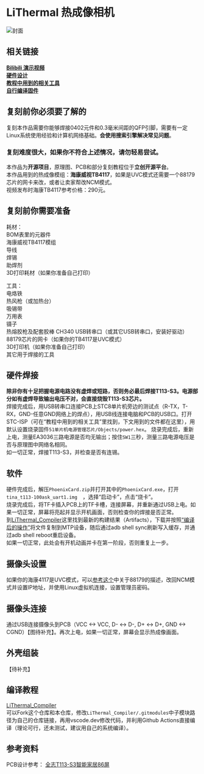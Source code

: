 # LiThermal 热成像相机
![封面](https://github.com/user-attachments/assets/4fc6f390-e887-44be-a5c8-28915dc0e16e)
## 相关链接
**[Bilibili 演示视频](https://oshwhub.com/lxu0423/lithermal-thermal-imaging-camera)**  
**[硬件设计](https://oshwhub.com/lxu0423/lithermal-thermal-imaging-camera)**   
**[教程中用到的相关工具](https://github.com/diylxy/LiThermal_Tools)**  
**[自行编译固件](https://github.com/diylxy/LiThermal_Compiler)**  

## 复刻前你必须要了解的
复刻本作品需要你能够焊接0402元件和0.3毫米间距的QFP引脚，需要有一定Linux系统使用经验和计算机网络基础。**会使用搜索引擎解决常见问题**。  
### **复刻难度很大，如果你不符合上述情况，请勿轻易尝试。**  
本作品为**开源项目**，原理图、PCB和部分复刻教程位于**立创开源平台**。  
本作品用到的热成像模组：**海康威视TB4117**，如果是UVC模式还需要一个88179芯片的网卡来改，或者让卖家帮改NCM模式。  
视频发布时海康TB4117参考价格：290元。  

## 复刻前你需要准备
耗材：  
BOM表里的元器件  
海康威视TB4117模组  
导线  
焊锡  
助焊剂  
3D打印耗材（如果你准备自己打印）  

工具：  
电烙铁  
热风枪（或加热台）  
吸锡带  
万用表  
镊子  
热熔胶枪及配套胶棒
CH340 USB转串口（或其它USB转串口，安装好驱动）  
88179芯片的网卡（如果你的TB4117是UVC模式）  
3D打印机（如果你准备自己打印）  
其它用于焊接的工具  

## 硬件焊接
**除非你有十足把握电源电路没有虚焊或短路，否则务必最后焊接T113-S3。电源部分如有虚焊导致输出电压不对，会直接烧毁T113-S3芯片。**  
焊接完成后，用USB转串口连接PCB上STC8单片机旁边的测试点（R-TX，T-RX，GND-任意GND网络上的焊点），用USB线连接电脑和PCB的USB口。打开STC-ISP（可在“教程中用到的相关工具”里找到，下文用到的文件都在这里），用默认设置烧录固件`51单片机电源管理芯片/Objects/power.hex`。
烧录完成后，重新上电，测量EA3036三路电源是否均无输出；按住`SW1`三秒，测量三路电源电压是否与原理图中网络名相同。  
如一切正常，焊接T113-S3，并检查是否有连锡。

## 软件
硬件完成后，解压`PhoenixCard.zip`并打开其中的`PhoenixCard.exe`，打开`tina_t113-100ask_uart1.img	`，选择“启动卡”，点击“烧卡”。  
烧录完成后，将TF卡插入PCB上的TF卡槽，连接屏幕，并重新通过USB上电。如果一切正常，屏幕将亮起并显示开机画面，否则检查你的焊接是否正常。  
到[LiThermal_Compiler](https://github.com/diylxy/LiThermal_Compiler/actions)这里找到最新的构建结果（Artifacts），下载并按照[“编译后的操作”](https://github.com/diylxy/LiThermal_Compiler?tab=readme-ov-file#%E7%BC%96%E8%AF%91%E5%90%8E%E7%9A%84%E6%93%8D%E4%BD%9C)将文件复制到MTP设备，随后通过adb shell sync刷新写入缓存，并通过adb shell reboot重启设备。  
如果一切正常，此处会有开机动画并卡在第一阶段，否则重复上一步。

## 摄像头设置
如果你的海康4117是UVC模式，可以[参考这个](https://www.bilibili.com/read/cv25703139)中关于88179的描述，改回NCM模式并设置IP地址，并使用Linux虚拟机连接，设置管理员密码。  

## 摄像头连接
通过USB连接摄像头到PCB（VCC <-> VCC, D- <-> D-, D+ <-> D+, GND <-> CGND）【图待补充】。再次上电，如果一切正常，屏幕会显示热成像画面。  

## 外壳组装
【待补充】  

## 编译教程
[LiThermal_Compiler](https://github.com/diylxy/LiThermal_Compiler)  
可以Fork这个仓库和本仓库，修改`LiThermal_Compiler/.gitmodules`中子模块路径为自己的仓库链接，再用vscode.dev修改代码，并利用Github Actions直接编译（理论可行，还未测试，建议用自己的系统编译）。  

## 参考资料
PCB设计参考：
[全志T113-S3智能家居86屏](https://oshwhub.com/fanhuacloud/t113-s3-86panel)

